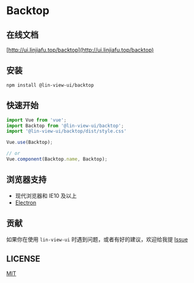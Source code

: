 # Backtop


## 在线文档

[http://ui.linjiafu.top/backtop](http://ui.linjiafu.top/backtop)


## 安装

```
npm install @lin-view-ui/backtop
```

## 快速开始

```javascript
import Vue from 'vue';
import Backtop from '@lin-view-ui/backtop';
import '@lin-view-ui/backtop/dist/style.css'

Vue.use(Backtop);

// or
Vue.component(Backtop.name, Backtop);
```

## 浏览器支持

- 现代浏览器和 IE10 及以上
- [Electron](http://electron.atom.io/)

## 贡献

如果你在使用 `lin-view-ui` 时遇到问题，或者有好的建议，欢迎给我提 [Issue](https://github.com/c10342/lin-view-ui/issues)

## LICENSE

[MIT](https://github.com/c10342/lin-view-ui/blob/master/LICENSE)
